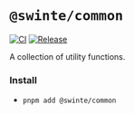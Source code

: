 # `@swinte/common`

[![CI](https://github.com/StefanWin/swinte-common/actions/workflows/ci.yml/badge.svg)](https://github.com/StefanWin/swinte-common/actions/workflows/ci.yml)
[![Release](https://github.com/StefanWin/swinte-common/actions/workflows/release.yml/badge.svg)](https://github.com/StefanWin/swinte-common/actions/workflows/release.yml)

A collection of utility functions.

### Install
- `pnpm add @swinte/common`
